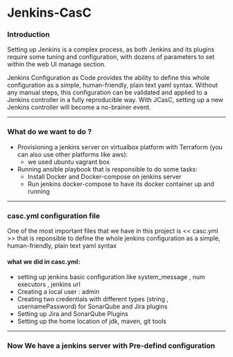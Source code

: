 # Jenkins-CasC

### Introduction


Setting up Jenkins is a complex process, as both Jenkins and its plugins require some tuning and configuration, with dozens of parameters to set within the web UI manage section.

Jenkins Configuration as Code provides the ability to define this whole configuration as a simple, human-friendly, plain text yaml syntax. Without any manual steps, this configuration can be validated and applied to a Jenkins controller in a fully reproducible way. With JCasC, setting up a new Jenkins controller will become a no-brainer event.


----------

### What do we want to do ?

- Provisioning a jenkins server on virtualbox platform with Terraform (you can also use other platforms like aws):
   - we used ubuntu vagrant box
- Running ansible playbook that is responsible to do some tasks:
   - Install Docker and Docker-compose on jenkins server
   - Run jenkins docker-compose to have its docker container up and running
   
----------

### casc.yml configuration file

One of the most important files that we have in this project is << casc.yml >> that is reponsible to define the whole jenkins configuration as a simple, human-friendly, plain text yaml syntax

#### what we did in casc.yml:
 - setting up jenkins basic configuration like system_message , num executors , jenkins url
 - Creating a local user : admin
 - Creating two credentials with different types (string , usernamePassword) for SonarQube and Jira plugins
 - Setting up Jira and SonarQube Plugins
 - Setting up the home location of jdk, maven, git tools

----------
### Now We have a jenkins server with Pre-defind configuration
